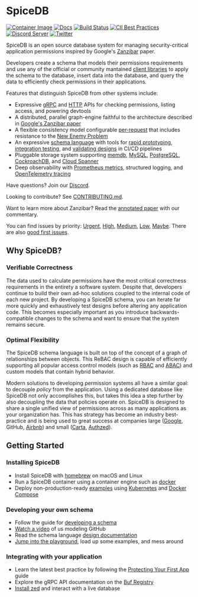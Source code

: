 # SpiceDB

[![Container Image](https://img.shields.io/github/v/release/authzed/spicedb?color=%232496ED&label=container&logo=docker "Container Image")](https://hub.docker.com/r/authzed/spicedb/tags)
[![Docs](https://img.shields.io/badge/docs-authzed.com-%234B4B6C "Authzed Documentation")](https://docs.authzed.com)
[![Build Status](https://github.com/authzed/spicedb/workflows/Build%20&%20Test/badge.svg "GitHub Actions")](https://github.com/authzed/spicedb/actions)
[![CII Best Practices](https://bestpractices.coreinfrastructure.org/projects/6348/badge)](https://bestpractices.coreinfrastructure.org/projects/6348)
[![Discord Server](https://img.shields.io/discord/844600078504951838?color=7289da&logo=discord "Discord Server")](https://discord.gg/jTysUaxXzM)
[![Twitter](https://img.shields.io/twitter/follow/authzed?color=%23179CF0&logo=twitter&style=flat-square&label=@authzed "@authzed on Twitter")](https://twitter.com/authzed)

SpiceDB is an open source database system for managing security-critical application permissions inspired by Google's [Zanzibar] paper.

Developers create a schema that models their permissions requirements and use any of the official or community mantained [client libraries] to apply the schema to the database, insert data into the database, and query the data to efficiently check permissions in their applications.

[client libraries]: https://github.com/authzed/awesome-spicedb

Features that distinguish SpiceDB from other systems include:

- Expressive [gRPC] and [HTTP] APIs for checking permissions, listing access, and powering devtools
- A distributed, parallel graph-engine faithful to the architecture described in [Google's Zanzibar paper]
- A flexible consistency model configurable [per-request] that includes resistance to the [New Enemy Problem]
- An expressive [schema language] with tools for [rapid prototyping], [integration testing], and [validating designs] in CI/CD pipelines
- Pluggable storage system supporting [memdb], [MySQL], [PostgreSQL], [CockroachDB], and [Cloud Spanner]
- Deep observability with [Prometheus metrics], structured logging, and [OpenTelemetry tracing]

[gRPC]: https://buf.build/authzed/api/docs/main:authzed.api.v1
[Zanzibar]: https://authzed.com/blog/what-is-zanzibar/
[HTTP]: https://app.swaggerhub.com/apis-docs/authzed/authzed/1.0
[Google's Zanzibar paper]: https://authzed.com/blog/what-is-zanzibar/
[per-request]: https://docs.authzed.com/reference/api-consistency
[New Enemy Problem]: https://authzed.com/blog/new-enemies/
[schema language]: https://docs.authzed.com/guides/schema
[rapid prototyping]: https://play.authzed.com
[integration testing]: https://github.com/authzed/action-spicedb
[validating designs]: https://github.com/authzed/action-spicedb-validate
[memdb]: https://github.com/hashicorp/go-memdb
[MySQL]: https://www.mysql.com
[PostgreSQL]: https://www.postgresql.org
[CockroachDB]: https://github.com/cockroachdb/cockroach
[Cloud Spanner]: https://cloud.google.com/spanner
[Prometheus metrics]: https://prometheus.io
[OpenTelemetry tracing]: https://opentelemetry.io

Have questions? Join our [Discord].

Looking to contribute? See [CONTRIBUTING.md].

Want to learn more about Zanzibar? Read the [annotated paper] with our commentary.

You can find issues by priority: [Urgent], [High], [Medium], [Low], [Maybe].
There are also [good first issues].

[Discord]: https://authzed.com/discord
[CONTRIBUTING.md]: https://github.com/authzed/spicedb/blob/main/CONTRIBUTING.md
[annotated paper]: https://zanzibar.tech
[Urgent]: https://github.com/authzed/spicedb/labels/priority%2F0%20urgent
[High]: https://github.com/authzed/spicedb/labels/priority%2F1%20high
[Medium]: https://github.com/authzed/spicedb/labels/priority%2F2%20medium
[Low]: https://github.com/authzed/spicedb/labels/priority%2F3%20low
[Maybe]: https://github.com/authzed/spicedb/labels/priority%2F4%20maybe
[good first issues]: https://github.com/authzed/spicedb/labels/hint%2Fgood%20first%20issue

## Why SpiceDB?

### Verifiable Correctness

The data used to calculate permissions have the most critical correctness requirements in the entirety a software system.
Despite that, developers continue to build their own ad-hoc solutions coupled to the internal code of each new project.
By developing a SpiceDB schema, you can iterate far more quickly and exhaustively test designs before altering any application code.
This becomes especially important as you introduce backwards-compatible changes to the schema and want to ensure that the system remains secure.

### Optimal Flexibility

The SpiceDB schema language is built on top of the concept of a graph of relationships between objects.
This ReBAC design is capable of efficiently supporting all popular access control models (such as [RBAC] and [ABAC]) and custom models that contain hybrid behavior.

Modern solutions to developing permission systems all have a similar goal: to decouple _policy_ from the application.
Using a dedicated database like SpiceDB not only accomplishes this, but takes this idea a step further by also decoupling the data that policies operate on.
SpiceDB is designed to share a single unified view of permissions across as many applications as your organization has.
This has strategy has become an industry best-practice and is being used to great success at companies large ([Google], GitHub, [Airbnb]) and small ([Carta], [Authzed]).

[RBAC]: https://docs.authzed.com/concepts/authz#what-is-rbac
[ABAC]: https://docs.authzed.com/concepts/authz#what-is-abac
[Google]: https://research.google/pubs/pub48190/
[Airbnb]: https://medium.com/airbnb-engineering/himeji-a-scalable-centralized-system-for-authorization-at-airbnb-341664924574
[Carta]: https://medium.com/building-carta/authz-cartas-highly-scalable-permissions-system-782a7f2c840f
[Authzed]: https://authzed.com

## Getting Started

### Installing SpiceDB

- Install SpiceDB with [homebrew] on macOS and Linux
- Run a SpiceDB container using a container engine such as [docker]
- Deploy non-production-ready [examples] using [Kubernetes] and [Docker Compose]

[homebrew]: https://docs.authzed.com/spicedb/installing#brew
[docker]: https://docs.authzed.com/spicedb/installing#docker
[examples]: https://github.com/authzed/examples
[Docker Compose]: https://github.com/authzed/examples/tree/main/datastores
[Kubernetes]: https://github.com/authzed/examples/tree/main/kubernetes

### Developing your own schema

- Follow the guide for [developing a schema]
- [Watch a video] of us modeling GitHub
- Read the schema language [design documentation]
- [Jump into the playground], load up some examples, and mess around

[developing a schema]: https://docs.authzed.com/guides/schema
[Watch a video]: https://www.youtube.com/watch?v=x3-B9-ICj0w
[design documentation]: https://docs.authzed.com/reference/schema-lang
[Jump into the playground]: https://play.authzed.com

### Integrating with your application

- Learn the latest best practice by following the [Protecting Your First App] guide
- Explore the gRPC API documentation on the [Buf Registry]
- [Install zed] and interact with a live database

[Protecting Your First App]: https://docs.authzed.com/guides/first-app
[Buf Registry]: https://buf.build/authzed/api/docs
[Install zed]: https://github.com/authzed/zed
